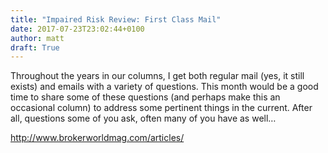 ```yaml
---
title: "Impaired Risk Review: First Class Mail"
date: 2017-07-23T23:02:44+0100
author: matt
draft: True
---
```

Throughout the years in our columns, I get both regular mail (yes, it still exists) and emails with a variety of questions.  This month would be a good time to share some of these questions (and perhaps make this an occasional column) to address some pertinent things in the current.  After all, questions some of you ask, often many of you have as well…

[ http://www.brokerworldmag.com/articles/ ]( http://www.brokerworldmag.com/articles/articles.php?articleid=4265 )
